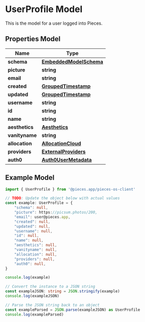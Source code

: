 
# UserProfile Model

This is the model for a user logged into Pieces.

## Properties Model

Name | Type
------------ | -------------
**schema** | [**EmbeddedModelSchema**](EmbeddedModelSchema)
**picture** | **string**
**email** | **string**
**created** | [**GroupedTimestamp**](GroupedTimestamp)
**updated** | [**GroupedTimestamp**](GroupedTimestamp)
**username** | **string**
**id** | **string**
**name** | **string**
**aesthetics** | [**Aesthetics**](Aesthetics)
**vanityname** | **string**
**allocation** | [**AllocationCloud**](AllocationCloud)
**providers** | [**ExternalProviders**](ExternalProviders)
**auth0** | [**Auth0UserMetadata**](Auth0UserMetadata)

## Example Model

```typescript
import { UserProfile } from '@pieces.app/pieces-os-client'

// TODO: Update the object below with actual values
const example: UserProfile = {
    "schema": null,
    "picture": https://picsum.photos/200,
    "email": user@pieces.app,
    "created": null,
    "updated": null,
    "username": null,
    "id": null,
    "name": null,
    "aesthetics": null,
    "vanityname": null,
    "allocation": null,
    "providers": null,
    "auth0": null,
}

console.log(example)

// Convert the instance to a JSON string
const exampleJSON: string = JSON.stringify(example)
console.log(exampleJSON)

// Parse the JSON string back to an object
const exampleParsed = JSON.parse(exampleJSON) as UserProfile
console.log(exampleParsed)
```


